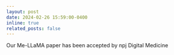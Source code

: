 ```yaml
---
layout: post
date: 2024-02-26 15:59:00-0400
inline: true
related_posts: false
---
```

Our Me-LLaMA paper has been accepted by npj Digital Medicine
